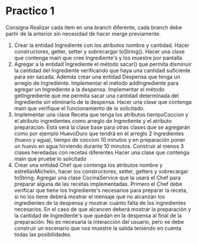 # Practico 1

Consigna
Realizar cada item en una branch diferente, cada branch debe partir de la anterior sin necesidad de hacer merge previamente.

1. Crear la entidad Ingrediente con los atributos nombre y cantidad. Hacer constructores, getter, setter y sobrecargar toString(). Hacer una clase que contenga main que cree Ingrediente's y los muestre por pantalla
2. Agregar a la entidad Ingrediente el método sacar() que permita disminuir la cantidad del Ingrediente verificando que haya una cantidad suficiente para ser sacada. Además crear una entidad Despensa que tenga un arreglo de Ingrediente. Implementar el método addIngrediente para agregar un Ingrediente a la despensa. Implementar el método getIngrediente que me permita sacar una cantidad determinada del Ingrediente sin eliminarlo de la despensa. Hacer una clase que contenga main que verifique el funcionamiento de lo solicitado.
3. Implementar una clase Receta que tenga los atributos tiempoCoccion y el atributo ingredientes como arreglo de Ingrediente y el atributo preparacion. Esta será la clase base para otras clases que se agregarán como por ejemplo HuevoDuro que tendrá en el arreglo 2 ingredientes (huevo y agua), tiempo de coccion 10 minutos y en preparación poner un huevo en agua hirviendo durante 10 minutos. Construir al menos 3 clases heredadas con recetas diferentes Hacer una clase que contenga main que pruebe lo solicitado
4. Crear una entidad Chef que contenga los atributos nombre y estrellasMichelin, hacer los constructores, setter, getters y sobrecargar toString. Agregar una clase CocinaService que la usará el Chef para preparar alguna de las recetas implementadas. Primero el Chef debe verificar que tiene los Ingrediente's necesarios para preparar la receta, si no los tiene deberá mostrar el mensaje que no alcanzan los ingredientes de la despensa y mostrar cuánto falta de los ingredientes necesarios. En el caso de que alcancen deberá mostrar la preparación y la cantidad de Ingrediente's que quedan en la despensa al final de la preparación. No es necesaria la interacción del usuario, pero se debe construir un escenario que nos muestre la salida teniendo en cuenta todas las posibilidades.
